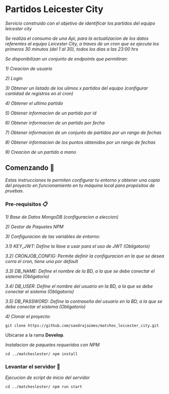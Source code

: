 # Partidos Leicester City

_Servicio construido con el objetivo de identificar los partidos del equipo leicester city_

_Se realiza el consumo de una Api, para la actualizacion de los datos referentes al equipo Leicester City, a traves de un cron que se ejecuta los primeros 30 minutos (del 1 al 30), todos los dias a las 23:00 hrs_

_Se disponibilizan un conjunto de endpoints que permitiran:_

_1) Creacion de usuario_

_2) Login_

_3) Obtener un listado de los ulimos x partidos del equipo (configurar cantidad de registros en el cron)_

_4) Obtener el ultimo partido_

_5) Obtener informacion de un partido por id_

_6) Obtener informacion de un partido por fecha_

_7) Obtener informacion de un conjunto de partidos por un rango de fechas_

_8) Obtener informacion de los puntos obtenidos por un rango de fechas_

_9) Creacion de un partido a mano_

## Comenzando 🚀

_Estas instrucciones te permiten configurar tu entorno y obtener una copia del proyecto en funcionamiento en tu máquina local para propósitos de pruebas._


### Pre-requisitos 📋

_1) Base de Datos MongoDB (configuracion a eleccion)_

_2) Gestor de Paquetes NPM_

_3) Configuracion de las variables de entorno:_

_3.1) KEY_JWT: Define la llave a usar para el uso de JWT (Obligatorio)_

_3.2) CRONJOB_CONFIG: Permite definir la configuracion en la que se desea corra el cron, tiene una por default_

_3.3) DB_NAME: Define el nombre de la BD, a la que se debe conectar el sistema (Obligatorio)_

_3.4) DB_USER: Define el nombre del usuario en la BD, a la que se debe conectar el sistema (Obligatorio)_

_3.5) DB_PASSWORD: Define la contraseña del usuario en la BD, a la que se debe conectar el sistema (Obligatorio)_

_4) Clonar el proyecto:_

```
git clone https://github.com/sandrajaimes/matches_leicester_city.git
```

Ubicarse a la rama **Develop**.


_Instalacion de paquetes requeridos con NPM_

```
cd ../matcheslester/ npm install
```

### Levantar el servidor 🔧

_Ejecucion de script de inicio del servidor_

```
cd ../matcheslester/ npm run start
```



